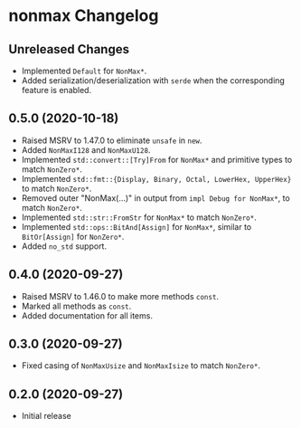 # nonmax Changelog

## Unreleased Changes
* Implemented `Default` for `NonMax*`.
* Added serialization/deserialization with `serde` when the corresponding feature is enabled.

## 0.5.0 (2020-10-18)
* Raised MSRV to 1.47.0 to eliminate `unsafe` in `new`.
* Added `NonMaxI128` and `NonMaxU128`.
* Implemented `std::convert::[Try]From` for `NonMax*` and primitive types to match `NonZero*`.
* Implemented `std::fmt::{Display, Binary, Octal, LowerHex, UpperHex}` to match `NonZero*`.
* Removed outer "NonMax(...)" in output from `impl Debug for NonMax*`, to match `NonZero*`.
* Implemented `std::str::FromStr` for `NonMax*` to match `NonZero*`.
* Implemented `std::ops::BitAnd[Assign]` for `NonMax*`, similar to `BitOr[Assign]` for `NonZero*`.
* Added `no_std` support.

## 0.4.0 (2020-09-27)
* Raised MSRV to 1.46.0 to make more methods `const`.
* Marked all methods as `const`.
* Added documentation for all items.

## 0.3.0 (2020-09-27)
* Fixed casing of `NonMaxUsize` and `NonMaxIsize` to match `NonZero*`.

## 0.2.0 (2020-09-27)
* Initial release

